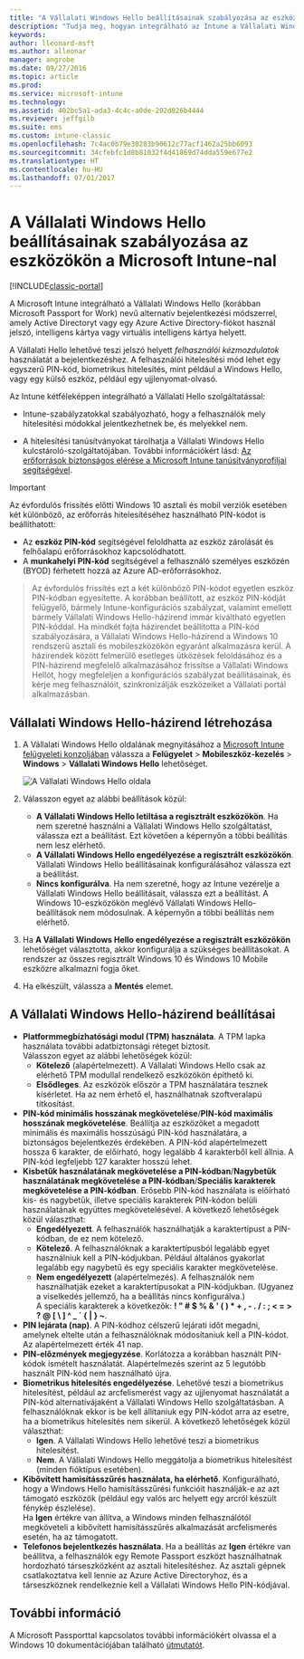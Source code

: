 ```yaml
---
title: "A Vállalati Windows Hello beállításainak szabályozása az eszközökön"
description: "Tudja meg, hogyan integrálható az Intune a Vállalati Windows Hello nevű alternatív bejelentkezési módszerrel, amely Active Directoryt vagy egy Azure Active Directory-fiókot használ jelszó, intelligens kártya vagy virtuális intelligens kártya helyett."
keywords: 
author: lleonard-msft
ms.author: alleonar
manager: angrobe
ms.date: 09/27/2016
ms.topic: article
ms.prod: 
ms.service: microsoft-intune
ms.technology: 
ms.assetid: 402bc5a1-ada3-4c4c-a0de-292d026b4444
ms.reviewer: jeffgilb
ms.suite: ems
ms.custom: intune-classic
ms.openlocfilehash: 7c4ac0b79e30283b90612c77acf1462a25bb6093
ms.sourcegitcommit: 34cfebfc1d8b81032f4d41869d74dda559e677e2
ms.translationtype: HT
ms.contentlocale: hu-HU
ms.lasthandoff: 07/01/2017
---
```

# <a name="control-windows-hello-for-business-settings-on-devices-with-microsoft-intune"></a>A Vállalati Windows Hello beállításainak szabályozása az eszközökön a Microsoft Intune-nal

[!INCLUDE[classic-portal](../includes/classic-portal.md)]

A Microsoft Intune integrálható a Vállalati Windows Hello (korábban Microsoft Passport for Work) nevű alternatív bejelentkezési módszerrel, amely Active Directoryt vagy egy Azure Active Directory-fiókot használ jelszó, intelligens kártya vagy virtuális intelligens kártya helyett.

A Vállalati Hello lehetővé teszi jelszó helyett *felhasználói kézmozdulatok* használatát a bejelentkezéshez. A felhasználói hitelesítési mód lehet egy egyszerű PIN-kód, biometrikus hitelesítés, mint például a Windows Hello, vagy egy külső eszköz, például egy ujjlenyomat-olvasó.

Az Intune kétféleképpen integrálható a Vállalati Hello szolgáltatással:

-   Intune-szabályzatokkal szabályozható, hogy a felhasználók mely hitelesítési módokkal jelentkezhetnek be, és melyekkel nem.

-   A hitelesítési tanúsítványokat tárolhatja a Vállalati Windows Hello kulcstároló-szolgáltatójában. További információkért lásd: [Az erőforrások biztonságos elérése a Microsoft Intune tanúsítványprofiljai segítségével](secure-resource-access-with-certificate-profiles.md).

> [!IMPORTANT]
> Az évfordulós frissítés előtti Windows 10 asztali és mobil verziók esetében két különböző, az erőforrás hitelesítéséhez használható PIN-kódot is beállíthatott:
- Az **eszköz PIN-kód** segítségével feloldhatta az eszköz zárolását és felhőalapú erőforrásokhoz kapcsolódhatott.
- A **munkahelyi PIN-kód** segítségével a felhasználó személyes eszközén (BYOD) férhetett hozzá az Azure AD-erőforrásokhoz.

>Az évfordulós frissítés ezt a két különböző PIN-kódot egyetlen eszköz PIN-kódban egyesítette.
A korábban beállított, az eszköz PIN-kódját felügyelő, bármely Intune-konfigurációs szabályzat, valamint emellett bármely Vállalati Windows Hello-házirend immár kiváltható egyetlen PIN-kóddal.
Ha mindkét fajta házirendet beállította a PIN-kód szabályozására, a Vállalati Windows Hello-házirend a Windows 10 rendszerű asztali és mobileszközökön egyaránt alkalmazásra kerül.
A házirendek között felmerülő esetleges ütközések feloldásához és a PIN-házirend megfelelő alkalmazásához frissítse a Vállalati Windows Hellót, hogy megfeleljen a konfigurációs szabályzat beállításainak, és kérje meg felhasználóit, szinkronizálják eszközeiket a Vállalati portál alkalmazásban.



## <a name="create-a-windows-hello-for-business-policy"></a>Vállalati Windows Hello-házirend létrehozása

1.  A Vállalati Windows Hello oldalának megnyitásához a [Microsoft Intune felügyeleti konzoljában](https://manage.microsoft.com) válassza a **Felügyelet** &gt; **Mobileszköz-kezelés** &gt; **Windows** &gt; **Vállalati Windows Hello** lehetőséget.

    ![A Vállalati Windows Hello oldala](../media/passport.png)

2.  Válasszon egyet az alábbi beállítások közül:
    - **A Vállalati Windows Hello letiltása a regisztrált eszközökön**. Ha nem szeretné használni a Vállalati Windows Hello szolgáltatást, válassza ezt a beállítást. Ezt követően a képernyőn a többi beállítás nem lesz elérhető.
    - **A Vállalati Windows Hello engedélyezése a regisztrált eszközökön**. Vállalati Windows Hello beállításainak konfigurálásához válassza ezt a beállítást.
    - **Nincs konfigurálva**. Ha nem szeretné, hogy az Intune vezérelje a Vállalati Windows Hello beállításait, válassza ezt a beállítást. A Windows 10-eszközökön meglévő Vállalati Windows Hello-beállítások nem módosulnak. A képernyőn a többi beállítás nem elérhető.
3.  Ha **A Vállalati Windows Hello engedélyezése a regisztrált eszközökön** lehetőséget választotta, akkor konfigurálja a szükséges beállításokat. A rendszer az összes regisztrált Windows 10 és Windows 10 Mobile eszközre alkalmazni fogja őket.
4.  Ha elkészült, válassza a **Mentés** elemet.


## <a name="settings-for-the-windows-hello-for-business-policy"></a>A Vállalati Windows Hello-házirend beállításai

- **Platformmegbízhatósági modul (TPM) használata**. A TPM lapka használata további adatbiztonsági réteget biztosít.<br>Válasszon egyet az alábbi lehetőségek közül:
    - **Kötelező** (alapértelmezett). A Vállalati Windows Hello csak az elérhető TPM modullal rendelkező eszközökön építhető ki.
    - **Elsődleges**. Az eszközök először a TPM használatára tesznek kísérletet. Ha az nem érhető el, használhatnak szoftveralapú titkosítást.
- **PIN-kód minimális hosszának megkövetelése**/**PIN-kód maximális hosszának megkövetelése**. Beállítja az eszközöket a megadott minimális és maximális hosszúságú PIN-kód használatára, a biztonságos bejelentkezés érdekében. A PIN-kód alapértelmezett hossza 6 karakter, de előírható, hogy legalább 4 karakterből kell állnia. A PIN-kód legfeljebb 127 karakter hosszú lehet.
- **Kisbetűk használatának megkövetelése a PIN-kódban**/**Nagybetűk használatának megkövetelése a PIN-kódban**/**Speciális karakterek megkövetelése a PIN-kódban**. Erősebb PIN-kód használata is előírható kis- és nagybetűk, illetve speciális karakterek PIN-kódon belüli használatának együttes megkövetelésével. A következő lehetőségek közül választhat:
    - **Engedélyezett**. A felhasználók használhatják a karaktertípust a PIN-kódban, de ez nem kötelező.
    - **Kötelező**. A felhasználóknak a karaktertípusból legalább egyet használniuk kell a PIN-kódjukban. Például általános gyakorlat legalább egy nagybetű és egy speciális karakter megkövetelése.
    - **Nem engedélyezett** (alapértelmezés). A felhasználók nem használhatják ezeket a karaktertípusokat a PIN-kódjukban. (Ugyanez a viselkedés jellemző, ha a beállítás nincs konfigurálva.)<br>A speciális karakterek a következők: **! " # $ % &amp; ' ( ) &#42; + , - . / : ; &lt; = &gt; ? @ [ \ ] ^ _ &#96; { &#124; } ~**.
- **PIN lejárata (nap)**. A PIN-kódhoz célszerű lejárati időt megadni, amelynek eltelte után a felhasználóknak módosítaniuk kell a PIN-kódot. Az alapértelmezett érték 41 nap.
- **PIN-előzmények megjegyzése**. Korlátozza a korábban használt PIN-kódok ismételt használatát. Alapértelmezés szerint az 5 legutóbb használt PIN-kód nem használható újra.
- **Biometrikus hitelesítés engedélyezése**. Lehetővé teszi a biometrikus hitelesítést, például az arcfelismerést vagy az ujjlenyomat használatát a PIN-kód alternatívájaként a Vállalati Windows Hello szolgáltatásban. A felhasználóknak ekkor is be kell állítaniuk egy PIN-kódot arra az esetre, ha a biometrikus hitelesítés nem sikerül. A következő lehetőségek közül választhat:
    - **Igen**. A Vállalati Windows Hello lehetővé teszi a biometrikus hitelesítést.
    - **Nem**. A Vállalati Windows Hello meggátolja a biometrikus hitelesítést (minden fióktípus esetében).
- **Kibővített hamisításszűrés használata, ha elérhető**. Konfigurálható, hogy a Windows Hello hamisításszűrési funkcióit használják-e az azt támogató eszközök (például egy valós arc helyett egy arcról készült fénykép észlelése).<br>Ha **Igen** értékre van állítva, a Windows minden felhasználótól megköveteli a kibővített hamisításszűrés alkalmazását arcfelismerés esetén, ha az támogatott.
- **Telefonos bejelentkezés használata**. Ha a beállítás az **Igen** értékre van beállítva, a felhasználók egy Remote Passport eszközt használhatnak hordozható társeszközként az asztali hitelesítéshez. Az asztali gépnek csatlakoztatva kell lennie az Azure Active Directoryhoz, és a társeszköznek rendelkeznie kell a Vállalati Windows Hello PIN-kódjával.

## <a name="further-information"></a>További információ
A Microsoft Passporttal kapcsolatos további információkért olvassa el a Windows 10 dokumentációjában található [útmutatót](https://technet.microsoft.com/library/mt589441.aspx).
